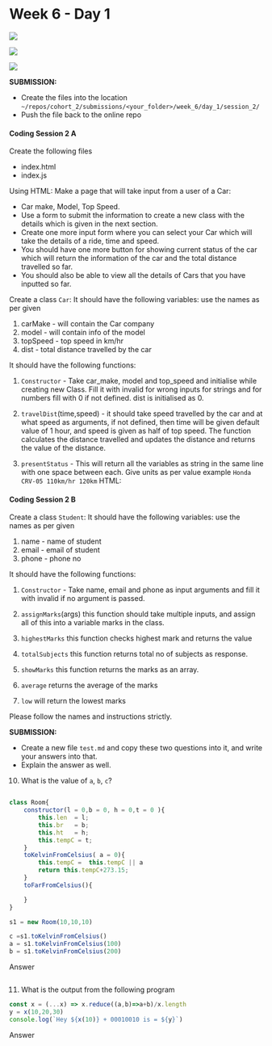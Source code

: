 # Week 6 - Day 1
![](https://img.shields.io/badge/MASAI-SPARTANS-red?logo=&style=for-the-badge)

![](https://img.shields.io/badge/WEEK6-DAY1-green)

![](https://img.shields.io/badge/CODING-SESSION2-red)

**SUBMISSION:**
- Create the files into the location `~/repos/cohort_2/submissions/<your_folder>/week_6/day_1/session_2/` 
- Push the file  back to the online repo


#### Coding Session 2 A

Create the following files
- index.html
- index.js

Using HTML:
Make a page that will take input from a user of a Car:
- Car make, Model, Top Speed.
- Use a form to submit the information to create a new class with the details which is given in the next section.
- Create one more input form where you can select your Car which will take the details of a ride, time and speed.
- You should have one more button for showing current status of the car which will return the information of the car and the total distance travelled so far.
- You should also be able to view all the details of Cars that you have inputted so far.


Create a class `Car`:
It should have the following variables: use the names as per given
1. carMake - will contain the Car company
2. model - will contain info of the model
3. topSpeed - top speed in km/hr
4. dist - total distance travelled by the car

It should have the following functions:
1. `Constructor` - Take car_make, model and top_speed and initialise while creating new Class. Fill it with invalid for wrong inputs for strings and for numbers fill with 0 if not defined. dist is initialised as 0.

2. `travelDist`(time,speed) - it should take speed travelled by the car and at what speed as arguments, if not defined, then time will be given default value of 1 hour, and speed is given as half of top speed. The function calculates the distance travelled and updates the distance and returns the value of the distance.

3. `presentStatus` - This will return all the variables as string in the same line with one space between each. Give units as per value
    example `Honda CRV-05 110km/hr 120km`
HTML:
   

#### Coding Session 2 B

Create a class `Student`:
It should have the following variables: use the names as per given
1. name - name of student
2. email - email of student
3. phone - phone no

It should have the following functions:
1. `Constructor` - Take name, email and phone as input arguments and fill it with invalid if no argument is passed. 

2. `assignMarks`(args) this function should take multiple inputs, and assign all of this into a variable marks in the class.

3. `highestMarks` this function checks highest mark and returns the value

4. `totalSubjects` this function returns total no of subjects as response.

5. `showMarks` this function returns the marks as an array.

6. `average` returns the average of the marks

6. `low` will return the lowest marks 

Please follow the names and instructions strictly. 


**SUBMISSION:**
- Create a new file `test.md` and copy these two questions into it, and write your answers into that. 
- Explain the answer as well.


10. What is the value of `a`, `b`, `c`?
```javascript

class Room{
    constructor(l = 0,b = 0, h = 0,t = 0 ){
        this.len  = l;
        this.br   = b;
        this.ht   = h;
        this.tempC = t;
    }
    toKelvinFromCelsius( a = 0){
        this.tempC =  this.tempC || a
        return this.tempC+273.15;
    }
    toFarFromCelsius(){

    }
}

s1 = new Room(10,10,10)

c =s1.toKelvinFromCelsius()
a = s1.toKelvinFromCelsius(100)
b = s1.toKelvinFromCelsius(200)

```
Answer

```

```
11. What is the output from the following program
```javascript
const x = (...x) => x.reduce((a,b)=>a+b)/x.length
y = x(10,20,30)
console.log(`Hey ${x(10)} + 00010010 is = ${y}`)
```
Answer

```

```
